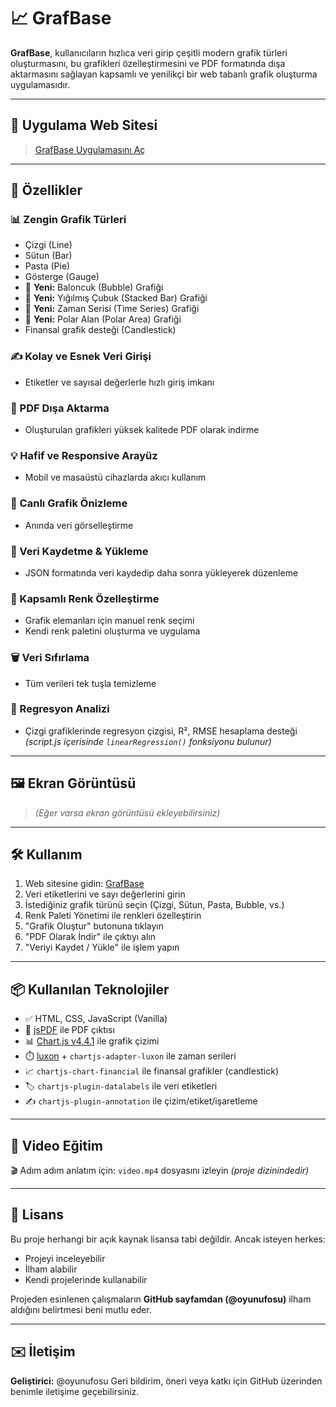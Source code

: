 # 📈 GrafBase

**GrafBase**, kullanıcıların hızlıca veri girip çeşitli modern grafik türleri oluşturmasını, bu grafikleri özelleştirmesini ve PDF formatında dışa aktarmasını sağlayan kapsamlı ve yenilikçi bir web tabanlı grafik oluşturma uygulamasıdır.

---

## 🔗 Uygulama Web Sitesi

> [GrafBase Uygulamasını Aç](https://oyunufosu.github.io/GrafBase.github.io/)

---

## 🚀 Özellikler

### 📊 Zengin Grafik Türleri

* Çizgi (Line)
* Sütun (Bar)
* Pasta (Pie)
* Gösterge (Gauge)
* 📌 **Yeni:** Baloncuk (Bubble) Grafiği
* 📌 **Yeni:** Yığılmış Çubuk (Stacked Bar) Grafiği
* 📌 **Yeni:** Zaman Serisi (Time Series) Grafiği
* 📌 **Yeni:** Polar Alan (Polar Area) Grafiği
* Finansal grafik desteği (Candlestick)

### ✍️ Kolay ve Esnek Veri Girişi

* Etiketler ve sayısal değerlerle hızlı giriş imkanı

### 📄 PDF Dışa Aktarma

* Oluşturulan grafikleri yüksek kalitede PDF olarak indirme

### 💡 Hafif ve Responsive Arayüz

* Mobil ve masaüstü cihazlarda akıcı kullanım

### 🔄 Canlı Grafik Önizleme

* Anında veri görselleştirme

### 💾 Veri Kaydetme & Yükleme

* JSON formatında veri kaydedip daha sonra yükleyerek düzenleme

### 🎨 Kapsamlı Renk Özelleştirme

* Grafik elemanları için manuel renk seçimi
* Kendi renk paletini oluşturma ve uygulama

### 🗑️ Veri Sıfırlama

* Tüm verileri tek tuşla temizleme

### 🔎 Regresyon Analizi

* Çizgi grafiklerinde regresyon çizgisi, R², RMSE hesaplama desteği *(script.js içerisinde `linearRegression()` fonksiyonu bulunur)*

---

## 🖼️ Ekran Görüntüsü

> *(Eğer varsa ekran görüntüsü ekleyebilirsiniz)*

---

## 🛠️ Kullanım

1. Web sitesine gidin: [GrafBase](#)
2. Veri etiketlerini ve sayı değerlerini girin
3. İstediğiniz grafik türünü seçin (Çizgi, Sütun, Pasta, Bubble, vs.)
4. Renk Paleti Yönetimi ile renkleri özelleştirin
5. "Grafik Oluştur" butonuna tıklayın
6. "PDF Olarak İndir" ile çıktıyı alın
7. "Veriyi Kaydet / Yükle" ile işlem yapın

---

## 📦 Kullanılan Teknolojiler

* ✅ HTML, CSS, JavaScript (Vanilla)
* 📄 [jsPDF](https://github.com/parallax/jsPDF) ile PDF çıktısı
* 📊 [Chart.js v4.4.1](https://www.chartjs.org/) ile grafik çizimi
* ⏱️ [luxon](https://moment.github.io/luxon/#/) + `chartjs-adapter-luxon` ile zaman serileri
* 📈 `chartjs-chart-financial` ile finansal grafikler (candlestick)
* 🏷️ `chartjs-plugin-datalabels` ile veri etiketleri
* ✍️ `chartjs-plugin-annotation` ile çizim/etiket/işaretleme

---

## 🎥 Video Eğitim

🎬 Adım adım anlatım için: `video.mp4` dosyasını izleyin *(proje dizinindedir)*

---

## 📄 Lisans

Bu proje herhangi bir açık kaynak lisansa tabi değildir.
Ancak isteyen herkes:

* Projeyi inceleyebilir
* İlham alabilir
* Kendi projelerinde kullanabilir

Projeden esinlenen çalışmaların **GitHub sayfamdan (@oyunufosu)** ilham aldığını belirtmesi beni mutlu eder.

---

## ✉️ İletişim

**Geliştirici:** @oyunufosu
Geri bildirim, öneri veya katkı için GitHub üzerinden benimle iletişime geçebilirsiniz.
